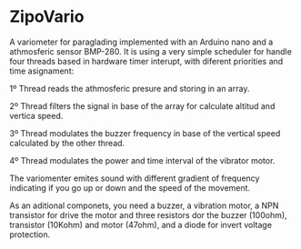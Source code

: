 # ZipoVario
A variometer for paraglading implemented with an Arduino nano and a athmosferic
sensor BMP-280.
It is using a very simple scheduler for handle four threads based in hardware
timer interupt, with diferent priorities and time asignament:

1º Thread reads the athmosferic presure and storing in an array.

2º Thread filters the signal in base of the array for calculate altitud and vertica speed.

3º Thread modulates the buzzer frequency in base of the vertical speed calculated by the other thread.

4º Thread modulates the power and time interval of the vibrator motor.


The variomenter emites sound with different gradient of frequency indicating if you go up
or down and the speed of the movement.

As an aditional componets, you need a buzzer, a vibration motor, a NPN transistor for
drive the motor and three resistors dor the buzzer (100ohm), transistor (10Kohm) and motor (47ohm),
and a diode for invert voltage protection.
